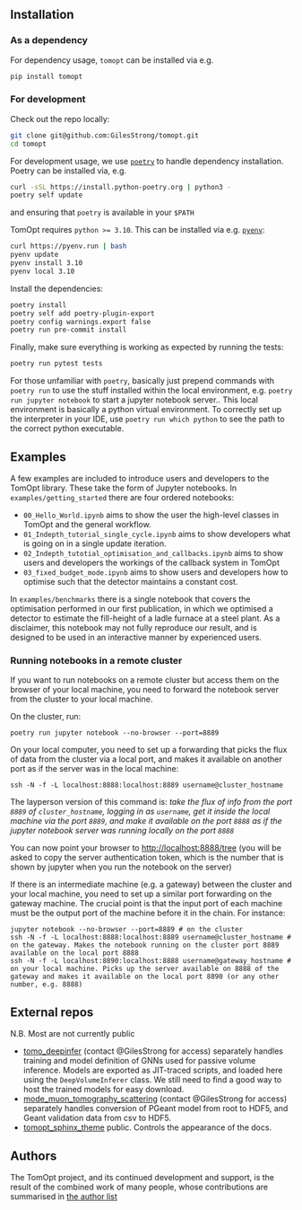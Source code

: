 ## Installation

### As a dependency

For dependency usage, `tomopt` can be installed via e.g. 

```bash
pip install tomopt
```

### For development

Check out the repo locally:

```bash
git clone git@github.com:GilesStrong/tomopt.git
cd tomopt
```

For development usage, we use [`poetry`](https://python-poetry.org/docs/#installing-with-the-official-installer) to handle dependency installation.
Poetry can be installed via, e.g.

```bash
curl -sSL https://install.python-poetry.org | python3 -
poetry self update
```

and ensuring that `poetry` is available in your `$PATH`

TomOpt requires `python >= 3.10`. This can be installed via e.g. [`pyenv`](https://github.com/pyenv/pyenv):

```bash
curl https://pyenv.run | bash
pyenv update
pyenv install 3.10
pyenv local 3.10
```

Install the dependencies:

```bash
poetry install
poetry self add poetry-plugin-export
poetry config warnings.export false
poetry run pre-commit install
```

Finally, make sure everything is working as expected by running the tests:
 
```bash
poetry run pytest tests
```

For those unfamiliar with `poetry`, basically just prepend commands with `poetry run` to use the stuff installed within the local environment, e.g. `poetry run jupyter notebook` to start a jupyter notebook server.. This local environment is basically a python virtual environment. To correctly set up the interpreter in your IDE, use `poetry run which python` to see the path to the correct python executable.

## Examples

A few examples are included to introduce users and developers to the TomOpt library. These take the form of Jupyter notebooks. In `examples/getting_started` there are four ordered notebooks:

- `00_Hello_World.ipynb` aims to show the user the high-level classes in TomOpt and the general workflow.
- `01_Indepth_tutorial_single_cycle.ipynb` aims to show developers what is going on in a single update iteration.
- `02_Indepth_tutotial_optimisation_and_callbacks.ipynb` aims to show users and developers the workings of the callback system in TomOpt
- `03_fixed_budget_mode.ipynb` aims to show users and developers how to optimise such that the detector maintains a constant cost.

In `examples/benchmarks` there is a single notebook that covers the optimisation performed in our first publication, in which we optimised a detector to estimate the fill-height of a ladle furnace at a steel plant. As a disclaimer, this notebook may not fully reproduce our result, and is designed to be used in an interactive manner by experienced users.


### Running notebooks in a remote cluster

If you want to run notebooks on a remote cluster but access them on the browser of your local machine, you need to forward the notebook server from the cluster to your local machine.

On the cluster, run:
```
poetry run jupyter notebook --no-browser --port=8889
```

On your local computer, you need to set up a forwarding that picks the flux of data from the cluster via a local port, and makes it available on another port as if the server was in the local machine:
```
ssh -N -f -L localhost:8888:localhost:8889 username@cluster_hostname
```

The layperson version of this command is: *take the flux of info from the port `8889` of `cluster_hostname`, logging in as `username`, get it inside the local machine via the port `8889`, and make it available on the port `8888` as if the jupyter notebook server was running locally on the port `8888`*

You can now point your browser to [http://localhost:8888/tree](http://localhost:8888/tree) (you will be asked to copy the server authentication token, which is the number that is shown by jupyter when you run the notebook on the server)

If there is an intermediate machine (e.g. a gateway) between the cluster and your local machine, you need to set up a similar port forwarding on the gateway machine. The crucial point is that the input port of each machine must be the output port of the machine before it in the chain. For instance:
```
jupyter notebook --no-browser --port=8889 # on the cluster
ssh -N -f -L localhost:8888:localhost:8889 username@cluster_hostname # on the gateway. Makes the notebook running on the cluster port 8889 available on the local port 8888
ssh -N -f -L localhost:8890:localhost:8888 username@gateway_hostname # on your local machine. Picks up the server available on 8888 of the gateway and makes it available on the local port 8890 (or any other number, e.g. 8888)
```

## External repos

N.B. Most are not currently public

- [tomo_deepinfer](https://github.com/GilesStrong/mode_muon_tomo_inference) (contact @GilesStrong for access) separately handles training and model definition of GNNs used for passive volume inference. Models are exported as JIT-traced scripts, and loaded here using the `DeepVolumeInferer` class. We still need to find a good way to host the trained models for easy download.
- [mode_muon_tomography_scattering](https://github.com/GilesStrong/mode_muon_tomography_scattering)  (contact @GilesStrong for access) separately handles conversion of PGeant model from root to HDF5, and Geant validation data from csv to HDF5.
- [tomopt_sphinx_theme](https://github.com/GilesStrong/tomopt_sphinx_theme) public. Controls the appearance of the docs.

## Authors

The TomOpt project, and its continued development and support, is the result of the combined work of many people, whose contributions are summarised in [the author list](https://github.com/GilesStrong/tomopt/blob/main/AUTHORS.md)